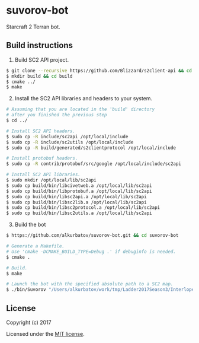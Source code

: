 # suvorov-bot
Starcraft 2 Terran bot.

## Build instructions
1. Build SC2 API project.
```bash
$ git clone --recursive https://github.com/Blizzard/s2client-api && cd s2client-api
$ mkdir build && cd build
$ cmake ../
$ make
```

2. Install the SC2 API libraries and headers to your system.
```bash
# Assuming that you are located in the 'build' directory
# after you finished the previous step
$ cd ../

# Install SC2 API headers.
$ sudo cp -R include/sc2api /opt/local/include
$ sudo cp -R include/sc2utils /opt/local/include
$ sudo cp -R build/generated/s2clientprotocol /opt/local/include

# Install protobuf headers.
$ sudo cp -R contrib/protobuf/src/google /opt/local/include/sc2api

# Install SC2 API libraries.
$ sudo mkdir /opt/local/lib/sc2api
$ sudo cp build/bin/libcivetweb.a /opt/local/lib/sc2api
$ sudo cp build/bin/libprotobuf.a /opt/local/lib/sc2api
$ sudo cp build/bin/libsc2api.a /opt/local/lib/sc2api
$ sudo cp build/bin/libsc2lib.a /opt/local/lib/sc2api
$ sudo cp build/bin/libsc2protocol.a /opt/local/lib/sc2api
$ sudo cp build/bin/libsc2utils.a /opt/local/lib/sc2api
```

3. Build the bot
```bash
$ https://github.com/alkurbatov/suvorov-bot.git && cd suvorov-bot

# Generate a Makefile.
# Use 'cmake -DCMAKE_BUILD_TYPE=Debug .' if debuginfo is needed.
$ cmake .

# Build.
$ make

# Launch the bot with the specified absolute path to a SC2 map.
$ ./bin/Suvorov "/Users/alkurbatov/work/tmp/Ladder2017Season3/InterloperLE.SC2Map"
```
## License

Copyright (c) 2017

Licensed under the [MIT license](LICENSE).
